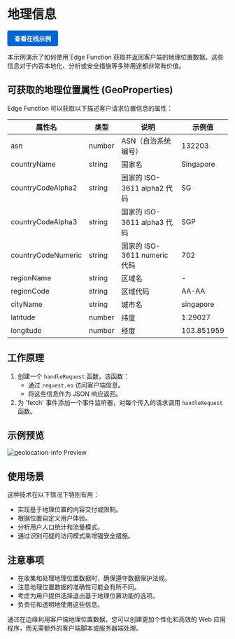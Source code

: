 # 地理信息

<a href="https://edgeone.ai/developer/examples/hub-obtainingclientipaddress" style="display: inline-block; background-color: #0366d6; color: white; padding: 8px 16px; text-decoration: none; border-radius: 4px; font-weight: bold;">查看在线示例</a>

本示例演示了如何使用 Edge Function 获取并返回客户端的地理位置数据。这些信息对于内容本地化、分析或安全措施等多种用途都非常有价值。

## 可获取的地理位置属性 (GeoProperties)

Edge Function 可以获取以下描述客户请求位置信息的属性：

| 属性名 | 类型 | 说明 | 示例值 |
|--------|------|------|--------|
| asn | number | ASN（自治系统编号） | 132203 |
| countryName | string | 国家名 | Singapore |
| countryCodeAlpha2 | string | 国家的 ISO-3611 alpha2 代码 | SG |
| countryCodeAlpha3 | string | 国家的 ISO-3611 alpha3 代码 | SGP |
| countryCodeNumeric | string | 国家的 ISO-3611 numeric 代码 | 702 |
| regionName | string | 区域名 | - |
| regionCode | string | 区域代码 | AA-AA |
| cityName | string | 城市名 | singapore |
| latitude | number | 纬度 | 1.29027 |
| longitude | number | 经度 | 103.851959 |

## 工作原理

1. 创建一个 `handleRequest` 函数，该函数：
   - 通过 `request.eo` 访问客户端信息。
   - 将这些信息作为 JSON 响应返回。
2. 为 'fetch' 事件添加一个事件监听器，对每个传入的请求调用 `handleRequest` 函数。

## 示例预览

![geolocation-info Preview](../readme-images/geolocation-info.avif)

## 使用场景

这种技术在以下情况下特别有用：

- 实现基于地理位置的内容交付或限制。
- 根据位置自定义用户体验。
- 分析用户人口统计和流量模式。
- 通过识别可疑的访问模式来增强安全措施。

## 注意事项

- 在收集和处理地理位置数据时，确保遵守数据保护法规。
- 注意地理位置数据的准确性可能会有所不同。
- 考虑为用户提供选择退出基于地理位置功能的选项。
- 负责任和透明地使用这些信息。

通过在边缘利用客户端地理位置数据，您可以创建更加个性化和高效的 Web 应用程序，而无需额外的客户端脚本或服务器端处理。

